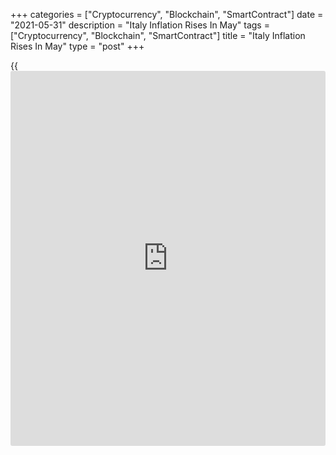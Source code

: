 +++
categories = ["Cryptocurrency", "Blockchain", "SmartContract"]
date = "2021-05-31"
description = "Italy Inflation Rises In May"
tags = ["Cryptocurrency", "Blockchain", "SmartContract"]
title = "Italy Inflation Rises In May"
type = "post"
+++

{{<iframe id="large-banner" src="https://www.bounty.group/#slide=1.0" width="100%" height="600" scrolling="no" style="border: 0px solid rgb(216, 221, 230); border-radius: 3px;">}}

Italy's consumer prices increased in May, preliminary estimates from the
statistical office Istat showed on Monday.

Consumer prices increased 1.3 percent yearly in May, following a 1.1
percent rise in April. Economists had forecast a rise of 1.0 percent.

On a month-on-month basis, consumer prices remained unchanged in May.
Economists had expected a 0.4 percent rise.

The core inflation remained unchanged at 0.3 percent in May.

Inflation, based on the harmonized index of consumer prices, grew to 1.3
percent in May from 1.0 percent April. This was in line with economists'
expectation.

The HICP remained unchanged monthly in May. Prices were expected to rise
0.1 percent.

For comments and feedback [contact](https://www.playgroundfx.com/contact/): editorial@rtt[news](https://www.letsplayfx.com/blog/forex-news-website/).com

[Economic News][1]

 **What parts of the world are seeing the best (and worst) economic
performances lately? Click[here][2] to check out our [Econ Scorecard][2]
and find out! See up-to-the-moment [ranking](https://www.playgroundfx.com/blog/crypto-exchange-ranking/)s for the best and worst
performers in [GDP][3], [unemployment rate][4], [inflation][5] and much
more.**

   1. www.rtt[news](https://www.letsplayfx.com/blog/forex-news-website/).com/Content/EconomicNews.aspx
   2. www.rtt[news](https://www.letsplayfx.com/blog/forex-news-website/).com/economic-scorecard/world-rank/retail-sales/highest-performance.aspx
   3. www.rtt[news](https://www.letsplayfx.com/blog/forex-news-website/).com/economic-scorecard/world-rank/GDP/highest-performance.aspx
   4. www.rtt[news](https://www.letsplayfx.com/blog/forex-news-website/).com/economic-scorecard/world-rank/unemployment-rate/lowest-performance.aspx
   5. www.rtt[news](https://www.letsplayfx.com/blog/forex-news-website/).com/economic-scorecard/world-rank/CPI/highest-performance.aspx